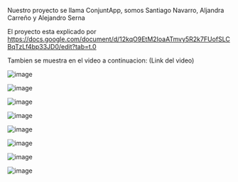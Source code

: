 Nuestro proyecto se llama ConjuntApp, somos Santiago Navarro, Aljandra Carreño y Alejandro Serna

El proyecto esta explicado por https://docs.google.com/document/d/12kqO9EtM2IoaATmvy5R2k7FUofSLCBqTzLf4bp33JD0/edit?tab=t.0

Tambien se muestra en el video a continuacion: (Link del video)

![image](https://github.com/user-attachments/assets/4f41cd1a-1ed0-44ba-a6af-ba9f0417f24d)

![image](https://github.com/user-attachments/assets/105ccae3-1320-40f1-9b84-03499cd48681)

![image](https://github.com/user-attachments/assets/d86786ce-72a3-47ae-98ba-daa979ba074f)

![image](https://github.com/user-attachments/assets/6c237048-ea43-4a91-a614-451e4c636827)

![image](https://github.com/user-attachments/assets/295dae00-8e7f-4f6f-933c-535fa8b29016)

![image](https://github.com/user-attachments/assets/469417c8-6356-4f57-b78a-62a64281d9be)

![image](https://github.com/user-attachments/assets/f928589a-ff4c-4685-b5c8-1d92aa7e5aa0)

![image](https://github.com/user-attachments/assets/58df5238-1ba4-44ea-8a65-0d45941c922e)
